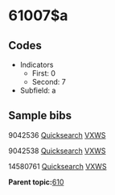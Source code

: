 # 61007$a

## Codes

-   Indicators
    -   First: 0
    -   Second: 7
-   Subfield: a

## Sample bibs

9042536 [Quicksearch](https://search.library.yale.edu/catalog/9042536) [VXWS](http://prodorbis.library.yale.edu:7014/vxws/GetHoldingsService?bibId=9042536)

9042538 [Quicksearch](https://search.library.yale.edu/catalog/9042538) [VXWS](http://prodorbis.library.yale.edu:7014/vxws/GetHoldingsService?bibId=9042538)

14580761 [Quicksearch](https://search.library.yale.edu/catalog/14580761) [VXWS](http://prodorbis.library.yale.edu:7014/vxws/GetHoldingsService?bibId=14580761)

**Parent topic:**[610](../../tags/610/610.md)

